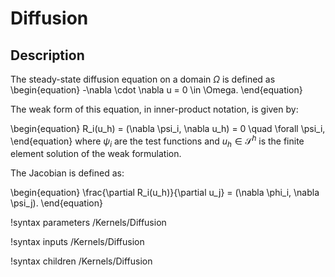 # Diffusion

## Description

The steady-state diffusion equation on a domain $\Omega$ is defined as
\begin{equation}
-\nabla \cdot \nabla u = 0 \in \Omega.
\end{equation}

The weak form of this equation, in inner-product notation, is given by:

\begin{equation}
R_i(u_h) = (\nabla \psi_i, \nabla u_h) = 0 \quad \forall  \psi_i,
\end{equation}
where $\psi_i$ are the test functions and $u_h \in \mathcal{S}^h$ is the finite
element solution of the weak formulation.

The Jacobian is defined as:

\begin{equation}
\frac{\partial R_i(u_h)}{\partial u_j} = (\nabla \phi_i, \nabla \psi_j).
\end{equation}

!syntax parameters /Kernels/Diffusion

!syntax inputs /Kernels/Diffusion

!syntax children /Kernels/Diffusion
